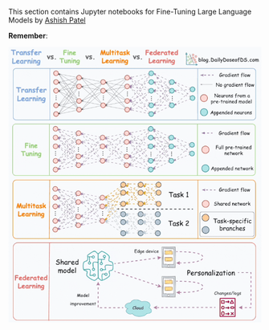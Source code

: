 This section contains Jupyter notebooks for Fine-Tuning Large Language Models by [Ashish Patel](https://github.com/ashishpatel26/LLM-Finetuning)

**Remember**:

![](tl_vs_ft.gif)